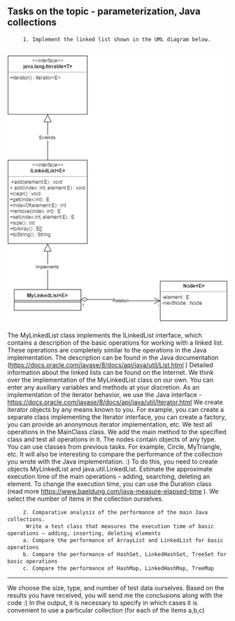 Tasks on the topic - parameterization, Java collections
---
         1. Implement the linked list shown in the UML diagram below.

![](https://github.com/Ju1iana/netcracker.homework/blob/main/HW4_Collections/src/u/pankratova/resources/collections.png)
---
The MyLinkedList class implements the ILinkedList interface, which contains a description of the basic operations for working with a linked list. These operations are completely similar to the operations in the Java implementation. The description can be found in the Java documentation (https://docs.oracle.com/javase/8/docs/api/java/util/List.html )
Detailed information about the linked lists can be found on the Internet.
We think over the implementation of the MyLinkedList class on our own. You can enter any auxiliary variables and methods at your discretion. As an implementation of the iterator behavior, we use the Java interface - https://docs.oracle.com/javase/8/docs/api/java/util/Iterator.html
We create iterator objects by any means known to you. For example, you can create a separate class implementing the Iterator interface, you can create a factory, you can provide an anonymous iterator implementation, etc.
We test all operations in the MainClass class. We add the main method to the specified class and test all operations in it. The nodes contain objects of any type. You can use classes from previous tasks. For example, Circle, MyTriangle, etc.
It will also be interesting to compare the performance of the collection you wrote with the Java implementation. :) To do this, you need to create objects MyLinkedList and java.util.LinkedList. Estimate the approximate execution time of the main operations – adding, searching, deleting an element. To change the execution time, you can use the Duration class (read more https://www.baeldung.com/java-measure-elapsed-time ). We select the number of items in the collection ourselves.

         2. Comparative analysis of the performance of the main Java collections.
          Write a test class that measures the execution time of basic operations – adding, inserting, deleting elements
         a. Compare the performance of ArrayList and LinkedList for basic operations
         b. Compare the performance of HashSet, LinkedHashSet, TreeSet for basic operations
         c. Compare the performance of HashMap, LinkedHashMap, TreeMap
---

We choose the size, type, and number of test data ourselves.
Based on the results you have received, you will send me the conclusions along with the code :)
In the output, it is necessary to specify in which cases it is convenient to use a particular collection (for each of the items a,b,c)
